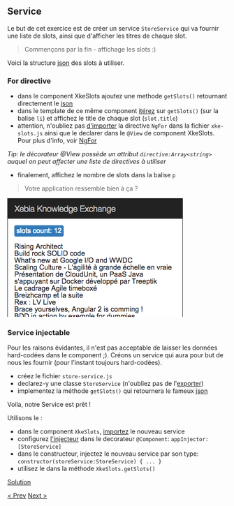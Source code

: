 ## Service

Le but de cet exercice est de créer un service `StoreService` qui va fournir une liste de slots, ainsi que d'afficher les titres de chaque slot.

> Commençons par la fin - affichage les slots :)

Voici la structure [json](3-store-service-json.md) des slots à utiliser.


### For directive

- dans le component XkeSlots ajoutez une methode `getSlots()` retournant directement le [json](3-store-service-json.md)
- dans le template de ce même component [itérez](https://angular.io/docs/js/latest/api/directives/NgFor-class.html) sur `getSlots()` (sur la balise `li`) et affichez le title de chaque slot (`slot.title`)
- attention, n'oubliez pas [d'importer](https://developer.mozilla.org/en-US/docs/Web/JavaScript/Reference/Statements/import) la directive `NgFor` dans la fichier `xke-slots.js` ainsi que le declarer dans le `@View` de component XkeSlots. Pour plus d'info, voir [NgFor](https://angular.io/docs/js/latest/api/directives/NgFor-class.html)
 
_Tip: le décorateur @View possède un attribut `directive:Array<string>` auquel on peut affecter une liste de directives à utiliser_

- finalement, affichez le nombre de slots dans la balise `p`


> Votre application ressemble bien à ça ?

![store service resultat](img/store-service-resultat.png)
  
  
### Service injectable

Pour les raisons évidantes, il n'est pas acceptable de laisser les données hard-codées dans le component ;).
Créons un service qui aura pour but de nous les fournir (pour l'instant toujours hard-codées).

- créez le fichier `store-service.js`
- declarez-y une classe `StoreService` (n'oubliez pas de l'[exporter](https://developer.mozilla.org/en-US/docs/Web/JavaScript/Reference/Statements/export))
- implementez la méthode  `getSlots()` qui retournera le fameux [json](3-store-service-json.md)


Voila, notre Service est prêt !

Utilisons le :

- dans le component `XkeSlots`, [importez](https://developer.mozilla.org/en-US/docs/Web/JavaScript/Reference/Statements/import) le nouveau service
- configurez [l'injecteur](https://angular.io/docs/js/latest/api/annotations/ComponentAnnotation-class.html) dans le decorateur `@Component`:  `appInjector: [StoreService]`   
- dans le constructeur, injectez le nouveau service par son type: `constructor(storeService:StoreService) { ... }`
- utilisez le dans la méthode `XkeSlots.getSlots()` 

[Solution](3-store-service-solution.md)

[< Prev](2-first-component.md) [Next >](4-slot-component.md)
